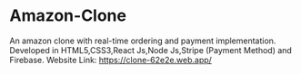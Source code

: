 # Amazon-Clone
An amazon clone with real-time ordering and payment implementation.
Developed in HTML5,CSS3,React Js,Node Js,Stripe (Payment Method) and Firebase.
Website Link: https://clone-62e2e.web.app/
